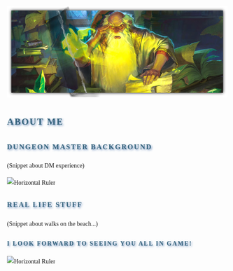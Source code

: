 <style>
	body {
		font-family: "Georgia", serif;
		line-height: 1.8;
		margin: 0;
		padding: 2rem;
	}

	h1, h2, h3, h4, h5, h6 {
		font-family: "Cinzel", serif;
		color: #34627B;
		text-transform: uppercase;
		letter-spacing: 2px;
		text-shadow: 2px 2px 4px rgba(63,107,169, 0.8);
		margin-bottom: 1rem;
	}
</style>

![Main Banner](https://raw.githubusercontent.com/Tougher-Together-DnD/default-game-assets/refs/heads/main/templates/campaign-details/images/gm-introduction.png)
<br>

## About Me

### Dungeon Master Background
(Snippet about DM experience)

![Horizontal Ruler](https://raw.githubusercontent.com/Tougher-Together-DnD/default-game-assets/refs/heads/main/templates/branding-images/standard/horizontal-ruler.png)

### Real Life Stuff
(Snippet about walks on the beach...)

#### I look forward to seeing you all in game!

![Horizontal Ruler](https://raw.githubusercontent.com/Tougher-Together-DnD/default-game-assets/refs/heads/main/templates/branding-images/standard/horizontal-ruler.png)
